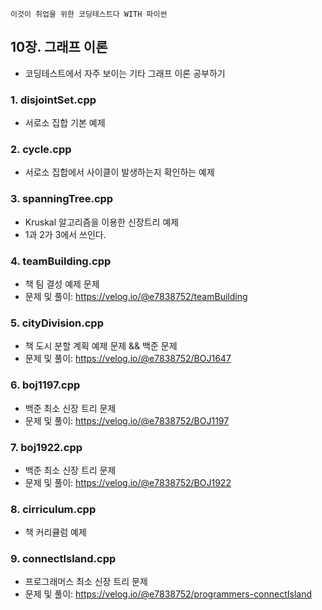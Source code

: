 `이것이 취업을 위한 코딩테스트다 WITH 파이썬`

## 10장. 그래프 이론 
- 코딩테스트에서 자주 보이는 기타 그래프 이론 공부하기

### 1. disjointSet.cpp
- 서로소 집합 기본 예제

### 2. cycle.cpp
- 서로소 집합에서 사이클이 발생하는지 확인하는 예제

### 3. spanningTree.cpp
- Kruskal 알고리즘을 이용한 신장트리 예제
- 1과 2가 3에서 쓰인다.

### 4. teamBuilding.cpp
- 책 팀 결성 예제 문제
- 문제 및 풀이: https://velog.io/@e7838752/teamBuilding

### 5. cityDivision.cpp
- 책 도시 분할 계획 예제 문제 && 백준 문제
- 문제 및 풀이: https://velog.io/@e7838752/BOJ1647

### 6. boj1197.cpp
- 백준 최소 신장 트리 문제
- 문제 및 풀이: https://velog.io/@e7838752/BOJ1197

### 7. boj1922.cpp
- 백준 최소 신장 트리 문제
- 문제 및 풀이: https://velog.io/@e7838752/BOJ1922

### 8. cirriculum.cpp
- 책 커리큘럼 예제

### 9. connectIsland.cpp
- 프로그래머스 최소 신장 트리 문제
- 문제 및 풀이: https://velog.io/@e7838752/programmers-connectIsland